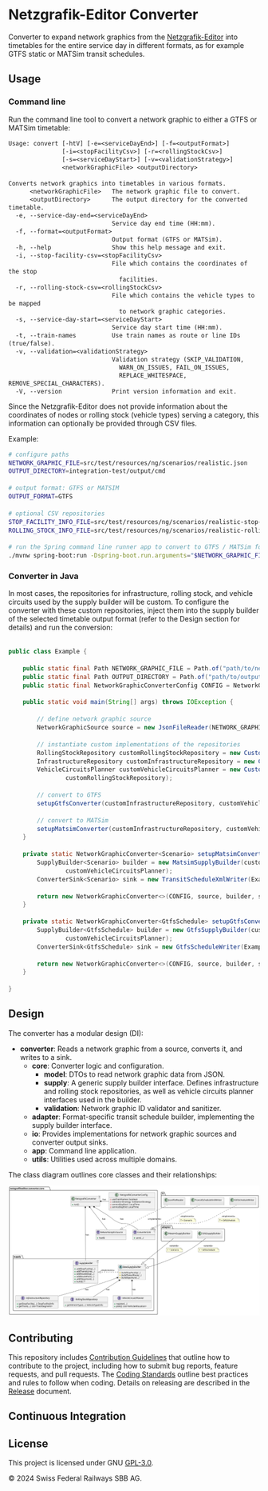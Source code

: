 # Netzgrafik-Editor Converter

Converter to expand network graphics from
the [Netzgrafik-Editor](https://github.com/SchweizerischeBundesbahnen/netzgrafik-editor-frontend) into timetables for
the entire service day in different formats, as for example GTFS static or MATSim transit schedules.

## Usage

### Command line

Run the command line tool to convert a network graphic to either a GTFS or MATSim timetable:

```text
Usage: convert [-htV] [-e=<serviceDayEnd>] [-f=<outputFormat>]
               [-i=<stopFacilityCsv>] [-r=<rollingStockCsv>]
               [-s=<serviceDayStart>] [-v=<validationStrategy>]
               <networkGraphicFile> <outputDirectory>
               
Converts network graphics into timetables in various formats.
      <networkGraphicFile>   The network graphic file to convert.
      <outputDirectory>      The output directory for the converted timetable.
  -e, --service-day-end=<serviceDayEnd>
                             Service day end time (HH:mm).
  -f, --format=<outputFormat>
                             Output format (GTFS or MATSim).
  -h, --help                 Show this help message and exit.
  -i, --stop-facility-csv=<stopFacilityCsv>
                             File which contains the coordinates of the stop
                               facilities.
  -r, --rolling-stock-csv=<rollingStockCsv>
                             File which contains the vehicle types to be mapped
                               to network graphic categories.
  -s, --service-day-start=<serviceDayStart>
                             Service day start time (HH:mm).
  -t, --train-names          Use train names as route or line IDs (true/false).
  -v, --validation=<validationStrategy>
                             Validation strategy (SKIP_VALIDATION,
                               WARN_ON_ISSUES, FAIL_ON_ISSUES,
                               REPLACE_WHITESPACE, REMOVE_SPECIAL_CHARACTERS).
  -V, --version              Print version information and exit.
```

Since the Netzgrafik-Editor does not provide information about the coordinates of nodes or rolling stock (vehicle types)
serving a category, this information can optionally be provided through CSV files.

Example:

```sh
# configure paths
NETWORK_GRAPHIC_FILE=src/test/resources/ng/scenarios/realistic.json
OUTPUT_DIRECTORY=integration-test/output/cmd

# output format: GTFS or MATSIM 
OUTPUT_FORMAT=GTFS

# optional CSV repositories
STOP_FACILITY_INFO_FILE=src/test/resources/ng/scenarios/realistic-stop-facility-info.csv
ROLLING_STOCK_INFO_FILE=src/test/resources/ng/scenarios/realistic-rolling-stock-info.csv

# run the Spring command line runner app to convert to GTFS / MATSim format
./mvnw spring-boot:run -Dspring-boot.run.arguments="$NETWORK_GRAPHIC_FILE $OUTPUT_DIRECTORY -f $OUTPUT_FORMAT -i $STOP_FACILITY_INFO_FILE -r $ROLLING_STOCK_INFO_FILE"
```

### Converter in Java

In most cases, the repositories for infrastructure, rolling stock, and vehicle circuits used by the supply builder will
be custom. To configure the converter with these custom repositories, inject them into the supply builder of the
selected timetable output format (refer to the Design section for details) and run the conversion:

```java

public class Example {

    public static final Path NETWORK_GRAPHIC_FILE = Path.of("path/to/networkGraphic.json");
    public static final Path OUTPUT_DIRECTORY = Path.of("path/to/outputDirectory");
    public static final NetworkGraphicConverterConfig CONFIG = NetworkGraphicConverterConfig.builder().build();

    public static void main(String[] args) throws IOException {

        // define network graphic source
        NetworkGraphicSource source = new JsonFileReader(NETWORK_GRAPHIC_FILE);

        // instantiate custom implementations of the repositories
        RollingStockRepository customRollingStockRepository = new CustomRollingStockRepository();
        InfrastructureRepository customInfrastructureRepository = new CustomInfrastructureRepository();
        VehicleCircuitsPlanner customVehicleCircuitsPlanner = new CustomVehicleCircuitsPlanner(
                customRollingStockRepository);

        // convert to GTFS
        setupGtfsConverter(customInfrastructureRepository, customVehicleCircuitsPlanner, source).run();

        // convert to MATSim
        setupMatsimConverter(customInfrastructureRepository, customVehicleCircuitsPlanner, source).run();
    }

    private static NetworkGraphicConverter<Scenario> setupMatsimConverter(InfrastructureRepository customInfrastructureRepository, VehicleCircuitsPlanner customVehicleCircuitsPlanner, NetworkGraphicSource source) {
        SupplyBuilder<Scenario> builder = new MatsimSupplyBuilder(customInfrastructureRepository,
                customVehicleCircuitsPlanner);
        ConverterSink<Scenario> sink = new TransitScheduleXmlWriter(Example.OUTPUT_DIRECTORY, "");

        return new NetworkGraphicConverter<>(CONFIG, source, builder, sink);
    }

    private static NetworkGraphicConverter<GtfsSchedule> setupGtfsConverter(InfrastructureRepository customInfrastructureRepository, VehicleCircuitsPlanner customVehicleCircuitsPlanner, NetworkGraphicSource source) {
        SupplyBuilder<GtfsSchedule> builder = new GtfsSupplyBuilder(customInfrastructureRepository,
                customVehicleCircuitsPlanner);
        ConverterSink<GtfsSchedule> sink = new GtfsScheduleWriter(Example.OUTPUT_DIRECTORY);

        return new NetworkGraphicConverter<>(CONFIG, source, builder, sink);
    }

}
```

## Design

The converter has a modular design (DI):

- **converter**: Reads a network graphic from a source, converts it, and writes to a sink.
    - **core**: Converter logic and configuration.
        - **model**: DTOs to read network graphic data from JSON.
        - **supply**: A generic supply builder interface. Defines infrastructure and rolling stock repositories, as well
          as vehicle circuits planner interfaces used in the builder.
        - **validation**: Network graphic ID validator and sanitizer.
    - **adapter**: Format-specific transit schedule builder, implementing the supply builder interface.
    - **io**: Provides implementations for network graphic sources and converter output sinks.
    - **app**: Command line application.
    - **utils**: Utilities used across multiple domains.

The class diagram outlines core classes and their relationships:

![Class diagram](docs/uml/class-diagram.svg)

## Contributing

This repository includes [Contribution Guidelines](CONTRIBUTING.md) that outline how to contribute to the project,
including how to submit bug reports, feature requests, and pull requests.
The [Coding Standards](CODING_STANDARDS.md) outline best practices and rules to follow when coding.
Details on releasing are described in the [Release](RELEASE.md) document.

## Continuous Integration

## License

This project is licensed under GNU [GPL-3.0](LICENSE).

© 2024 Swiss Federal Railways SBB AG.
